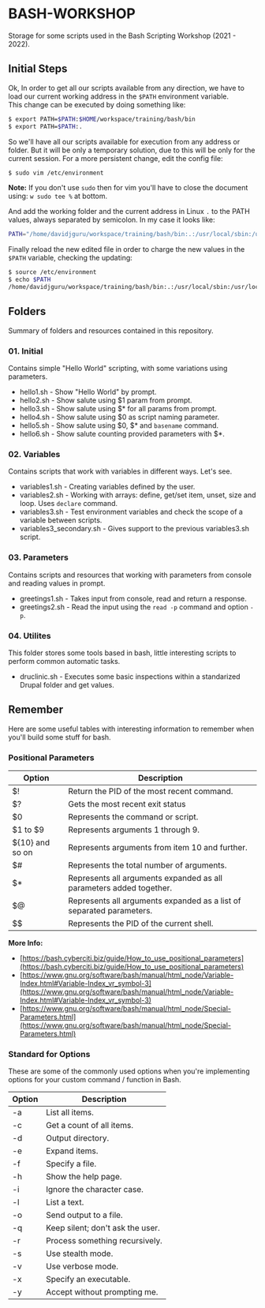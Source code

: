 # BASH-WORKSHOP
Storage for some scripts used in the Bash Scripting Workshop (2021 - 2022).   

## Initial Steps 
Ok, In order to get all our scripts available from any direction, we have to load our current working address in the `$PATH` environment variable.   
This change can be executed by doing something like:   

```bash
$ export PATH=$PATH:$HOME/workspace/training/bash/bin
$ export PATH=$PATH:.
```
So we'll have all our scripts available for execution from any address or folder. But it will be only a temporary solution, due to this will be only for the current session. For a more persistent change, edit the config file:  

```bash
$ sudo vim /etc/environment
```
**Note:** If you don't use `sudo` then for vim you'll have to close the document using: `w sudo tee %` at bottom.  

And add the working folder and the current address in Linux ` . ` to the PATH values, always separated by semicolon. In my case it looks like:  

```bash
PATH="/home/davidjguru/workspace/training/bash/bin:.:/usr/local/sbin:/usr/local/bin:/usr/sbin:/usr/bin:/sbin:/bin:/usr/games:/usr/local/games:/snap/bin"
```

Finally reload the new edited file in order to charge the new values in the `$PATH` variable, checking the updating:  

```bash
$ source /etc/environment
$ echo $PATH
/home/davidjguru/workspace/training/bash/bin:.:/usr/local/sbin:/usr/local/bin:/usr/sbin:/usr/bin:/sbin:/bin:/usr/games:/usr/local/games:/snap/bin
```

## Folders 

Summary of folders and resources contained in this repository.  

### 01. Initial 

Contains simple "Hello World" scripting, with some variations using parameters. 
  * hello1.sh - Show "Hello World" by prompt.
  * hello2.sh - Show salute using $1 param from prompt.
  * hello3.sh - Show salute using $* for all params from prompt.
  * hello4.sh - Show salute using $0 as script naming parameter.
  * hello5.sh - Show salute using $0, $* and `basename` command.
  * hello6.sh - Show salute counting provided parameters with $*.

### 02. Variables

Contains scripts that work with variables in different ways. Let's see.     
  * variables1.sh - Creating variables defined by the user.   
  * variables2.sh - Working with arrays: define, get/set item, unset, size and loop. Uses `declare` command.
  * variables3.sh - Test environment variables and check the scope of a variable between scripts.
  * variables3_secondary.sh - Gives support to the previous variables3.sh script.     

### 03. Parameters

Contains scripts and resources that working with parameters from console and reading values in prompt. 
  * greetings1.sh - Takes input from console, read and return a response.  
  * greetings2.sh - Read the input using the `read -p` command and option `-p`.  

### 04. Utilites

This folder stores some tools based in bash, little interesting scripts to perform common automatic tasks.  
  * druclinic.sh - Executes some basic inspections within a standarized Drupal folder and get values.  

## Remember
Here are some useful tables with interesting information to remember when you'll build some stuff for bash.  

### Positional Parameters

| Option | Description |
--------|-------------|
| $! | Return the PID of the most recent command. |
| $? | Gets the most recent exit status |
| $0 | Represents the command or script. |
| $1 to $9 | Represents arguments 1 through 9. |
| ${10} and so on| Represents arguments from item 10 and further. |
| $# | Represents the total number of arguments. |
| $* | Represents all arguments expanded as all parameters added together. |
| $@ | Represents all arguments expanded as a list of separated parameters. |
| $$ | Represents the PID of the current shell. |

**More Info:**  
  * [https://bash.cyberciti.biz/guide/How_to_use_positional_parameters](https://bash.cyberciti.biz/guide/How_to_use_positional_parameters)  
  * [https://www.gnu.org/software/bash/manual/html_node/Variable-Index.html#Variable-Index_vr_symbol-3](https://www.gnu.org/software/bash/manual/html_node/Variable-Index.html#Variable-Index_vr_symbol-3)  
  * [https://www.gnu.org/software/bash/manual/html_node/Special-Parameters.html](https://www.gnu.org/software/bash/manual/html_node/Special-Parameters.html)  

### Standard for Options  

These are some of the commonly used options when you're implementing options for your custom command / function in Bash. 

| Option | Description |
--------|-------------|
| -a | List all items. |
| -c | Get a count of all items. |
| -d | Output directory. |
| -e | Expand items. |
| -f | Specify a file. |
| -h | Show the help page. |
| -i | Ignore the character case. |
| -l | List a text. |
| -o | Send output to a file. |
| -q | Keep silent; don't ask the user. |
| -r | Process something recursively. |
| -s | Use stealth mode. |
| -v | Use verbose mode. |
| -x | Specify an executable. |
| -y | Accept without prompting me. |